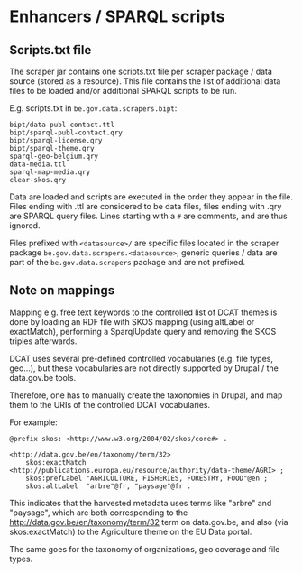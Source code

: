 # Enhancers / SPARQL scripts

## Scripts.txt file

The scraper jar contains one scripts.txt file per scraper package / data source (stored as a resource).
This file contains the list of additional data files to be loaded and/or additional SPARQL scripts to be run.

E.g. scripts.txt in `be.gov.data.scrapers.bipt`:

```
bipt/data-publ-contact.ttl
bipt/sparql-publ-contact.qry
bipt/sparql-license.qry
bipt/sparql-theme.qry
sparql-geo-belgium.qry
data-media.ttl
sparql-map-media.qry
clear-skos.qry
```

Data are loaded and scripts are executed in the order they appear in the file.
Files ending with .ttl are considered to be data files, files ending with .qry are SPARQL query files.
Lines starting with a `#` are comments, and are thus ignored.

Files prefixed with `<datasource>/` are specific files located in the scraper package `be.gov.data.scrapers.<datasource>`,
generic queries / data are part of the `be.gov.data.scrapers` package and are not prefixed.

## Note on mappings

Mapping e.g. free text keywords to the controlled list of DCAT themes is done by 
loading an RDF file with SKOS mapping (using altLabel or exactMatch), performing a
SparqlUpdate query and removing the SKOS triples afterwards.

DCAT uses several pre-defined controlled vocabularies (e.g. file types, geo...),
but these vocabularies are not directly supported by Drupal / the data.gov.be tools.

Therefore, one has to manually create the taxonomies in Drupal, and map them to 
the URIs of the controlled DCAT vocabularies.

For example:
    
    @prefix skos: <http://www.w3.org/2004/02/skos/core#> .

    <http://data.gov.be/en/taxonomy/term/32>
        skos:exactMatch <http://publications.europa.eu/resource/authority/data-theme/AGRI> ;
        skos:prefLabel "AGRICULTURE, FISHERIES, FORESTRY, FOOD"@en ;
        skos:altLabel  "arbre"@fr, "paysage"@fr .

This indicates that the harvested metadata uses terms like "arbre" and "paysage",
which are both corresponding to the http://data.gov.be/en/taxonomy/term/32 
term on data.gov.be, and also (via skos:exactMatch) to the Agriculture theme
on the EU Data portal.


The same goes for the taxonomy of organizations, geo coverage and file types.
